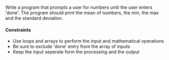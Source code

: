 Write a program that prompts a user for numbers until the user enters 'done'. The program should print the mean of numbers, the min, the max and the standard deviation.

#### Constraints 
- Use loops and arrays to perform the input and mathematical operations
- Be sure to exclude 'done' entry from the array of inputs
- Keep the input seperate form the processing and the output
